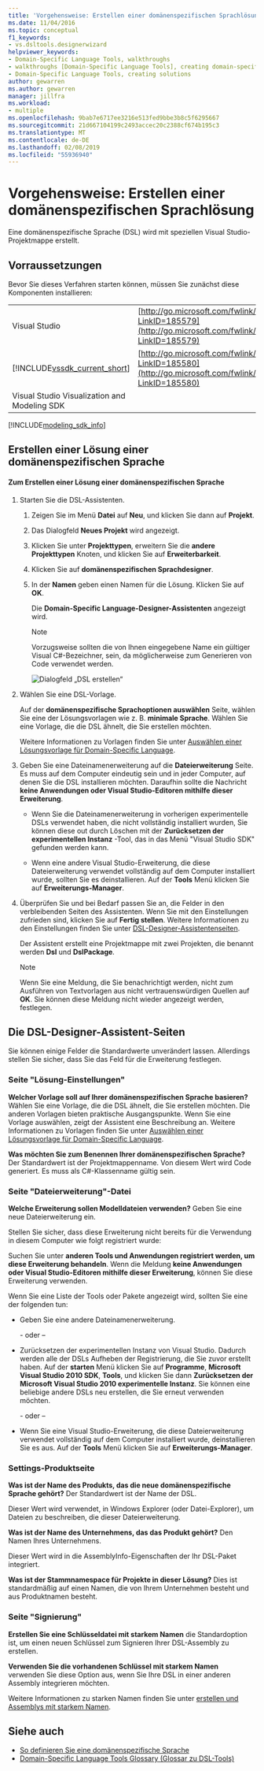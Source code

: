 ```yaml
---
title: 'Vorgehensweise: Erstellen einer domänenspezifischen Sprachlösung'
ms.date: 11/04/2016
ms.topic: conceptual
f1_keywords:
- vs.dsltools.designerwizard
helpviewer_keywords:
- Domain-Specific Language Tools, walkthroughs
- walkthroughs [Domain-Specific Language Tools], creating domain-specific language
- Domain-Specific Language Tools, creating solutions
author: gewarren
ms.author: gewarren
manager: jillfra
ms.workload:
- multiple
ms.openlocfilehash: 9bab7e6717ee3216e513fed9bbe3b8c5f6295667
ms.sourcegitcommit: 21d667104199c2493accec20c2388cf674b195c3
ms.translationtype: MT
ms.contentlocale: de-DE
ms.lasthandoff: 02/08/2019
ms.locfileid: "55936940"
---
```

# <a name="how-to-create-a-domain-specific-language-solution"></a>Vorgehensweise: Erstellen einer domänenspezifischen Sprachlösung
Eine domänenspezifische Sprache (DSL) wird mit speziellen Visual Studio-Projektmappe erstellt.

## <a name="prerequisites"></a>Vorraussetzungen
 Bevor Sie dieses Verfahren starten können, müssen Sie zunächst diese Komponenten installieren:


| | |
|-|-|
| Visual Studio | [http://go.microsoft.com/fwlink/?LinkID=185579](http://go.microsoft.com/fwlink/?LinkID=185579) |
| [!INCLUDE[vssdk_current_short](../modeling/includes/vssdk_current_short_md.md)] | [http://go.microsoft.com/fwlink/?LinkID=185580](http://go.microsoft.com/fwlink/?LinkID=185580) |
| Visual Studio Visualization and Modeling SDK | |

[!INCLUDE[modeling_sdk_info](includes/modeling_sdk_info.md)]


## <a name="creating-a-domain-specific-language-solution"></a>Erstellen einer Lösung einer domänenspezifischen Sprache

#### <a name="to-create-a-domain-specific-language-solution"></a>Zum Erstellen einer Lösung einer domänenspezifischen Sprache

1. Starten Sie die DSL-Assistenten.

   1. Zeigen Sie im Menü **Datei** auf **Neu**, und klicken Sie dann auf **Projekt**.

   2. Das Dialogfeld **Neues Projekt** wird angezeigt.

   3. Klicken Sie unter **Projekttypen**, erweitern Sie die **andere Projekttypen** Knoten, und klicken Sie auf **Erweiterbarkeit**.

   4. Klicken Sie auf **domänenspezifischen Sprachdesigner**.

   5. In der **Namen** geben einen Namen für die Lösung. Klicken Sie auf **OK**.

       Die **Domain-Specific Language-Designer-Assistenten** angezeigt wird.

      > [!NOTE]
      >  Vorzugsweise sollten die von Ihnen eingegebene Name ein gültiger Visual C#-Bezeichner, sein, da möglicherweise zum Generieren von Code verwendet werden.

      ![Dialogfeld „DSL erstellen“](../modeling/media/create_dsldialog.png)

2. Wählen Sie eine DSL-Vorlage.

    Auf der **domänenspezifische Sprachoptionen auswählen** Seite, wählen Sie eine der Lösungsvorlagen wie z. B. **minimale Sprache**. Wählen Sie eine Vorlage, die die DSL ähnelt, die Sie erstellen möchten.

    Weitere Informationen zu Vorlagen finden Sie unter [Auswählen einer Lösungsvorlage für Domain-Specific Language](../modeling/choosing-a-domain-specific-language-solution-template.md).

3. Geben Sie eine Dateinamenerweiterung auf die **Dateierweiterung** Seite. Es muss auf dem Computer eindeutig sein und in jeder Computer, auf denen Sie die DSL installieren möchten. Daraufhin sollte die Nachricht **keine Anwendungen oder Visual Studio-Editoren mithilfe dieser Erweiterung**.

   -   Wenn Sie die Dateinamenerweiterung in vorherigen experimentelle DSLs verwendet haben, die nicht vollständig installiert wurden, Sie können diese out durch Löschen mit der **Zurücksetzen der experimentellen Instanz** -Tool, das in das Menü "Visual Studio SDK" gefunden werden kann.

   -   Wenn eine andere Visual Studio-Erweiterung, die diese Dateierweiterung verwendet vollständig auf dem Computer installiert wurde, sollten Sie es deinstallieren. Auf der **Tools** Menü klicken Sie auf **Erweiterungs-Manager**.

4. Überprüfen Sie und bei Bedarf passen Sie an, die Felder in den verbleibenden Seiten des Assistenten. Wenn Sie mit den Einstellungen zufrieden sind, klicken Sie auf **Fertig stellen**. Weitere Informationen zu den Einstellungen finden Sie unter [DSL-Designer-Assistentenseiten](#settings).

    Der Assistent erstellt eine Projektmappe mit zwei Projekten, die benannt werden **Dsl** und **DslPackage**.

   > [!NOTE]
   >  Wenn Sie eine Meldung, die Sie benachrichtigt werden, nicht zum Ausführen von Textvorlagen aus nicht vertrauenswürdigen Quellen auf **OK**. Sie können diese Meldung nicht wieder angezeigt werden, festlegen.

## <a name="settings"></a> Die DSL-Designer-Assistent-Seiten
 Sie können einige Felder die Standardwerte unverändert lassen. Allerdings stellen Sie sicher, dass Sie das Feld für die Erweiterung festlegen.

### <a name="solution-settings-page"></a>Seite "Lösung-Einstellungen"
 **Welcher Vorlage soll auf Ihrer domänenspezifischen Sprache basieren?**
Wählen Sie eine Vorlage, die die DSL ähnelt, die Sie erstellen möchten. Die anderen Vorlagen bieten praktische Ausgangspunkte. Wenn Sie eine Vorlage auswählen, zeigt der Assistent eine Beschreibung an. Weitere Informationen zu Vorlagen finden Sie unter [Auswählen einer Lösungsvorlage für Domain-Specific Language](../modeling/choosing-a-domain-specific-language-solution-template.md).

 **Was möchten Sie zum Benennen Ihrer domänenspezifischen Sprache?**
Der Standardwert ist der Projektmappenname. Von diesem Wert wird Code generiert. Es muss als C#-Klassenname gültig sein.

### <a name="file-extension-page"></a>Seite "Dateierweiterung"-Datei
 **Welche Erweiterung sollen Modelldateien verwenden?**
Geben Sie eine neue Dateierweiterung ein.

 Stellen Sie sicher, dass diese Erweiterung nicht bereits für die Verwendung in diesem Computer wie folgt registriert wurde:

 Suchen Sie unter **anderen Tools und Anwendungen registriert werden, um diese Erweiterung behandeln**. Wenn die Meldung **keine Anwendungen oder Visual Studio-Editoren mithilfe dieser Erweiterung**, können Sie diese Erweiterung verwenden.

 Wenn Sie eine Liste der Tools oder Pakete angezeigt wird, sollten Sie eine der folgenden tun:

-   Geben Sie eine andere Dateinamenerweiterung.

     \- oder –

-   Zurücksetzen der experimentellen Instanz von Visual Studio. Dadurch werden alle der DSLs Aufheben der Registrierung, die Sie zuvor erstellt haben. Auf der **starten** Menü klicken Sie auf **Programme**, **Microsoft Visual Studio 2010 SDK**, **Tools**, und klicken Sie dann **Zurücksetzen der Microsoft Visual Studio 2010 experimentelle Instanz**. Sie können eine beliebige andere DSLs neu erstellen, die Sie erneut verwenden möchten.

     \- oder –

-   Wenn Sie eine Visual Studio-Erweiterung, die diese Dateierweiterung verwendet vollständig auf dem Computer installiert wurde, deinstallieren Sie es aus. Auf der **Tools** Menü klicken Sie auf **Erweiterungs-Manager**.

### <a name="product-settings-page"></a>Settings-Produktseite
 **Was ist der Name des Produkts, das die neue domänenspezifische Sprache gehört?**
Der Standardwert ist der Name der DSL.

 Dieser Wert wird verwendet, in Windows Explorer (oder Datei-Explorer), um Dateien zu beschreiben, die dieser Dateierweiterung.

 **Was ist der Name des Unternehmens, das das Produkt gehört?**
Den Namen Ihres Unternehmens.

 Dieser Wert wird in die AssemblyInfo-Eigenschaften der Ihr DSL-Paket integriert.

 **Was ist der Stammnamespace für Projekte in dieser Lösung?**
Dies ist standardmäßig auf einen Namen, die von Ihrem Unternehmen besteht und aus Produktnamen besteht.

### <a name="signing-page"></a>Seite "Signierung"
 **Erstellen Sie eine Schlüsseldatei mit starkem Namen** die Standardoption ist, um einen neuen Schlüssel zum Signieren Ihrer DSL-Assembly zu erstellen.

 **Verwenden Sie die vorhandenen Schlüssel mit starkem Namen** verwenden Sie diese Option aus, wenn Sie Ihre DSL in einer anderen Assembly integrieren möchten.

 Weitere Informationen zu starken Namen finden Sie unter [erstellen und Assemblys mit starkem Namen](http://go.microsoft.com/fwlink/?LinkId=186073).

## <a name="see-also"></a>Siehe auch

- [So definieren Sie eine domänenspezifische Sprache](../modeling/how-to-define-a-domain-specific-language.md)
- [Domain-Specific Language Tools Glossary (Glossar zu DSL-Tools)](https://msdn.microsoft.com/ca5e84cb-a315-465c-be24-76aa3df276aa)
